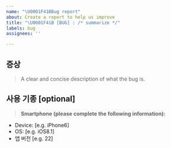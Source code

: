```yaml
---
name: "\U0001F41BBug report"
about: Create a report to help us improve
title: "\U0001F41B [BUG] : /* summarize */"
labels: bug
assignees: ''

---
```


## 증상
> A clear and concise description of what the bug is.

## 사용 기종 [optional]
> **Smartphone (please complete the following information):**
 - Device: [e.g. iPhone6]
 - OS: [e.g. iOS8.1]
 - 앱 버전 [e.g. 22]
